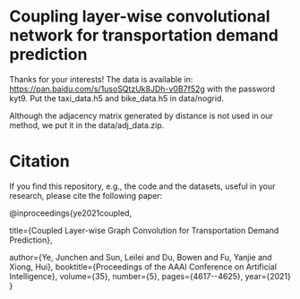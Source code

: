 # Coupling layer-wise convolutional network for transportation demand prediction
Thanks for your interests! The data is available in: https://pan.baidu.com/s/1usoSQtzUk8JDh-v0B7f52g  with the password kyt9. Put the taxi_data.h5 and bike_data.h5 in data/nogrid.

Although the adjacency matrix generated by distance is not used in our method, we put it in the data/adj_data.zip.


# Citation
If you find this repository, e.g., the code and the datasets, useful in your research, please cite the following paper:

@inproceedings{ye2021coupled,

  title={Coupled Layer-wise Graph Convolution for Transportation Demand Prediction},
  
  author={Ye, Junchen and Sun, Leilei and Du, Bowen and Fu, Yanjie and Xiong, Hui},
  booktitle={Proceedings of the AAAI Conference on Artificial Intelligence},
  volume={35},
  number={5},
  pages={4617--4625},
  year={2021}
}
